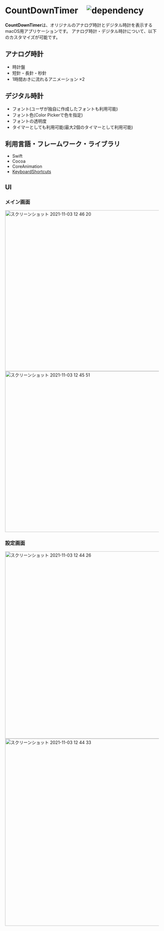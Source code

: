 # CountDownTimer　![dependency](https://img.shields.io/badge/KeyboardShortcuts-1.3.0-brightgreen)
**CountDownTimer**は、オリジナルのアナログ時計とデジタル時計を表示するmacOS用アプリケーションです。
アナログ時計・デジタル時計について、以下のカスタマイズが可能です。

## アナログ時計

- 時計盤
- 短針・長針・秒針
- 1時間おきに流れるアニメーション ×2

## デジタル時計

- フォント(ユーザが独自に作成したフォントも利用可能)
- フォント色(Color Pickerで色を指定)
- フォントの透明度
- タイマーとしても利用可能(最大2個のタイマーとして利用可能)

## 利用言語・フレームワーク・ライブラリ

- Swift
- Cocoa
- CoreAnimation
- [KeyboardShortcuts](https://github.com/sindresorhus/KeyboardShortcuts)

## UI

### メイン画面

<img width="526" alt="スクリーンショット 2021-11-03 12 46 20" src="https://user-images.githubusercontent.com/68260279/140007483-1de253ef-6739-46eb-8fad-48368b29e058.png">
<img width="526" alt="スクリーンショット 2021-11-03 12 45 51" src="https://user-images.githubusercontent.com/68260279/140007460-dfc28b95-a4d5-4d4c-9800-97bb27425d6b.png">


### 設定画面 

<img width="612" alt="スクリーンショット 2021-11-03 12 44 26" src="https://user-images.githubusercontent.com/68260279/140007420-534af960-1e2d-4b76-a75d-2c93a5eeb65c.png">
<img width="612" alt="スクリーンショット 2021-11-03 12 44 33" src="https://user-images.githubusercontent.com/68260279/140007428-b531ced0-70cd-444b-b082-0b128fd70755.png">
